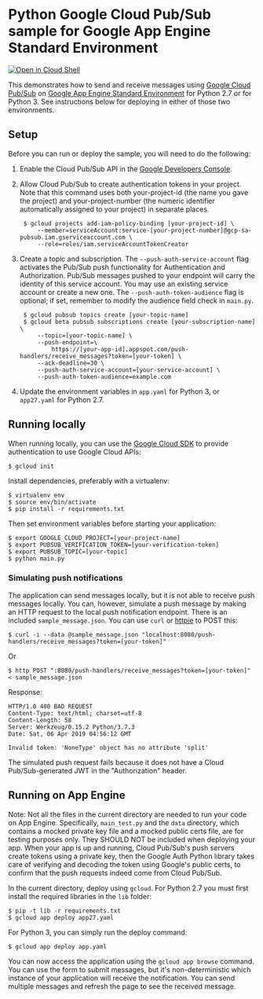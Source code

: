 # Python Google Cloud Pub/Sub sample for Google App Engine Standard Environment

[![Open in Cloud Shell][shell_img]][shell_link]

[shell_img]: http://gstatic.com/cloudssh/images/open-btn.png
[shell_link]: https://console.cloud.google.com/cloudshell/open?git_repo=https://github.com/GoogleCloudPlatform/python-docs-samples&page=editor&open_in_editor=appengine/standard/pubsub/README.md

This demonstrates how to send and receive messages using [Google Cloud Pub/Sub](https://cloud.google.com/pubsub) on [Google App Engine Standard Environment](https://cloud.google.com/appengine/docs/standard/) for
Python 2.7 or for Python 3. See instructions below for deploying in either
of those two environments.

## Setup

Before you can run or deploy the sample, you will need to do the following:

1. Enable the Cloud Pub/Sub API in the [Google Developers Console](https://console.developers.google.com/project/_/apiui/apiview/pubsub/overview).

1. Allow Cloud Pub/Sub to create authentication tokens in your project. Note
that this command uses both your-project-id (the name you gave the project) and
your-project-number (the numeric identifier automatically assigned to your
project) in separate places.

        $ gcloud projects add-iam-policy-binding [your-project-id] \
            --member=serviceAccount:service-[your-project-number]@gcp-sa-pubsub.iam.gserviceaccount.com \
            --role=roles/iam.serviceAccountTokenCreator

1. Create a topic and subscription. The `--push-auth-service-account` flag activates the Pub/Sub push functionality for Authentication and Authorization. Pub/Sub messages pushed to your endpoint will carry the identity of this service account. You may use an existing service account or create a new one. The `--push-auth-token-audience` flag is optional; if set, remember to modify the audience field check in `main.py`.

        $ gcloud pubsub topics create [your-topic-name]
        $ gcloud beta pubsub subscriptions create [your-subscription-name] \
            --topic=[your-topic-name] \
            --push-endpoint=\
                https://[your-app-id].appspot.com/push-handlers/receive_messages?token=[your-token] \
            --ack-deadline=30 \
            --push-auth-service-account=[your-service-account] \
            --push-auth-token-audience=example.com

1. Update the environment variables in ``app.yaml`` for Python 3, or ``app27.yaml`` for Python 2.7.

## Running locally

When running locally, you can use the [Google Cloud SDK](https://cloud.google.com/sdk) to provide authentication to use Google Cloud APIs:

    $ gcloud init

Install dependencies, preferably with a virtualenv:

    $ virtualenv env
    $ source env/bin/activate
    $ pip install -r requirements.txt

Then set environment variables before starting your application:

    $ export GOOGLE_CLOUD_PROJECT=[your-project-name]
    $ export PUBSUB_VERIFICATION_TOKEN=[your-verification-token]
    $ export PUBSUB_TOPIC=[your-topic]
    $ python main.py

### Simulating push notifications

The application can send messages locally, but it is not able to receive push messages locally. You can, however, simulate a push message by making an HTTP request to the local push notification endpoint. There is an included ``sample_message.json``. You can use
``curl`` or [httpie](https://github.com/jkbrzt/httpie) to POST this:

    $ curl -i --data @sample_message.json "localhost:8080/push-handlers/receive_messages?token=[your-token]"

Or

    $ http POST ":8080/push-handlers/receive_messages?token=[your-token]" < sample_message.json

Response:

    HTTP/1.0 400 BAD REQUEST
    Content-Type: text/html; charset=utf-8
    Content-Length: 58
    Server: Werkzeug/0.15.2 Python/3.7.3
    Date: Sat, 06 Apr 2019 04:56:12 GMT

    Invalid token: 'NoneType' object has no attribute 'split'

The simulated push request fails because it does not have a Cloud Pub/Sub-generated JWT in the "Authorization" header.

## Running on App Engine

Note: Not all the files in the current directory are needed to run your code on App Engine. Specifically, `main_test.py` and the `data` directory, which contains a mocked private key file and a mocked public certs file, are for testing purposes only. They SHOULD NOT be included when deploying your app. When your app is up and running, Cloud Pub/Sub's push servers create tokens using a private key, then the Google Auth Python library takes care of verifying and decoding the token using Google's public certs, to confirm that the push requests indeed come from Cloud Pub/Sub.

In the current directory, deploy using `gcloud`. For Python 2.7 you must first
install the required libraries in the `lib` folder:

    $ pip -t lib -r requirements.txt
    $ gcloud app deploy app27.yaml

For Python 3, you can simply run the deploy command:

    $ gcloud app deploy app.yaml

You can now access the application using the `gcloud app browse` command. You
can use the form to submit messages, but it's non-deterministic which instance
of your application will receive the notification. You can send multiple 
messages and refresh the page to see the received message.
